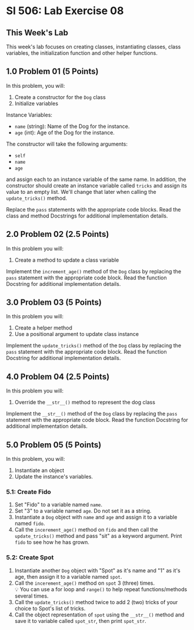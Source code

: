# SI 506: Lab Exercise 08

## This Week's Lab

This week's lab focuses on creating classes, instantiating classes, class variables, the initialization function and other helper functions.

## 1.0 Problem 01 (5 Points)

In this problem, you will:
1. Create a constructor for the `Dog` class
2. Initialize variables

Instance Variables:

* `name` (string): Name of the Dog for the instance.
* `age` (int): Age of the Dog for the instance.

The constructor will take the following arguments:

* `self`
* `name`
* `age`

and assign each to an instance variable of the same name. In addition, the constructor should create an instance variable called `tricks` and assign its value to an empty list. We'll change that later when calling the `update_tricks()` method.

Replace the `pass` statements with the appropriate code blocks. Read the class and method Docstrings for additional implementation details.

## 2.0 Problem 02 (2.5 Points)

In this problem you will:
1. Create a method to update a class variable

Implement the `increment_age()` method of the `Dog` class by replacing the `pass` statement with the appropriate code block. Read the function Docstring for additional implementation details.

## 3.0 Problem 03 (5 Points)

In this problem you will:
1. Create a helper method
2. Use a positional argument to update class instance

Implement the `update_tricks()` method of the `Dog` class by replacing the `pass` statement with the appropriate code block. Read the function Docstring for additional implementation details.

## 4.0 Problem 04 (2.5 Points)

In this problem you will:
1. Override the `__str__()` method to represent the dog class

Implement the `__str__()` method of the `Dog` class by replacing the `pass` statement with the appropriate code block. Read the function Docstring for additional implementation details.

## 5.0 Problem 05 (5 Points)

In this problem, you will:
1. Instantiate an object
2. Update the instance's variables.

### 5.1: Create Fido

1. Set "Fido" to a variable named `name`.
2. Set "3" to a variable named `age`. Do not set it as a string.
3. Instantiate a `Dog` object with `name` and `age` and assign it to a variable named `fido`.
4. Call the `incerement_age()` method on `fido` and then call the `update_tricks()` method and pass "sit" as a keyword argument. Print `fido` to see how he has grown.

### 5.2: Create Spot

1. Instantiate another `Dog` object with "Spot" as it's name and "1" as it's age, then assign it to a variable named `spot`.
2. Call the `incerement_age()` method on `spot` 3 (three) times.\
:bulb: You can use a for loop and `range()` to help repeat functions/methods several times.
3. Call the `update_tricks()` method twice to add 2 (two) tricks of your choice to Spot's list of tricks.
4. Call the object representation of `spot` using the `__str__()` method and save it to variable called `spot_str`, then print `spot_str`.
